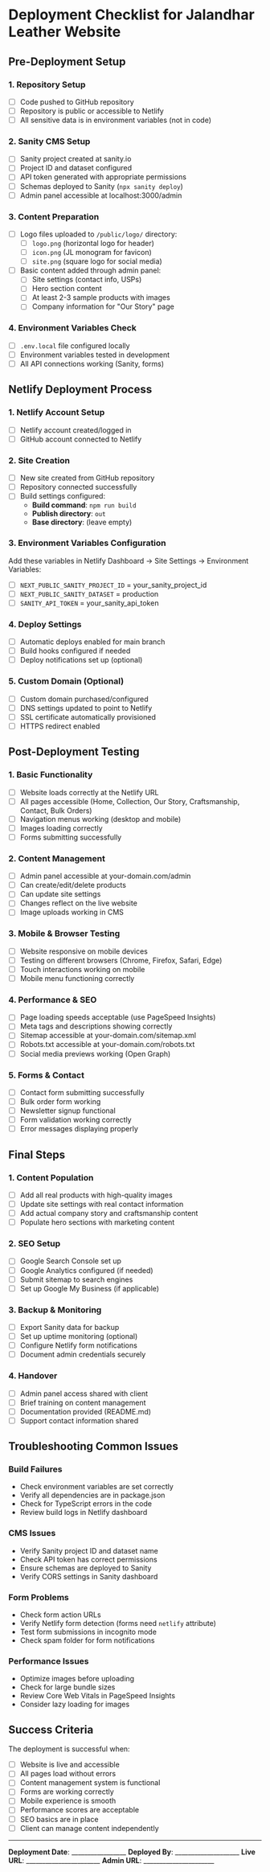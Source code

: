 # Deployment Checklist for Jalandhar Leather Website

## Pre-Deployment Setup

### 1. Repository Setup
- [ ] Code pushed to GitHub repository
- [ ] Repository is public or accessible to Netlify
- [ ] All sensitive data is in environment variables (not in code)

### 2. Sanity CMS Setup
- [ ] Sanity project created at sanity.io
- [ ] Project ID and dataset configured
- [ ] API token generated with appropriate permissions
- [ ] Schemas deployed to Sanity (`npx sanity deploy`)
- [ ] Admin panel accessible at localhost:3000/admin

### 3. Content Preparation
- [ ] Logo files uploaded to `/public/logo/` directory:
  - [ ] `logo.png` (horizontal logo for header)
  - [ ] `icon.png` (JL monogram for favicon)
  - [ ] `site.png` (square logo for social media)
- [ ] Basic content added through admin panel:
  - [ ] Site settings (contact info, USPs)
  - [ ] Hero section content
  - [ ] At least 2-3 sample products with images
  - [ ] Company information for "Our Story" page

### 4. Environment Variables Check
- [ ] `.env.local` file configured locally
- [ ] Environment variables tested in development
- [ ] All API connections working (Sanity, forms)

## Netlify Deployment Process

### 1. Netlify Account Setup
- [ ] Netlify account created/logged in
- [ ] GitHub account connected to Netlify

### 2. Site Creation
- [ ] New site created from GitHub repository
- [ ] Repository connected successfully
- [ ] Build settings configured:
  - **Build command**: `npm run build`
  - **Publish directory**: `out`
  - **Base directory**: (leave empty)

### 3. Environment Variables Configuration
Add these variables in Netlify Dashboard → Site Settings → Environment Variables:
- [ ] `NEXT_PUBLIC_SANITY_PROJECT_ID` = your_sanity_project_id
- [ ] `NEXT_PUBLIC_SANITY_DATASET` = production
- [ ] `SANITY_API_TOKEN` = your_sanity_api_token

### 4. Deploy Settings
- [ ] Automatic deploys enabled for main branch
- [ ] Build hooks configured if needed
- [ ] Deploy notifications set up (optional)

### 5. Custom Domain (Optional)
- [ ] Custom domain purchased/configured
- [ ] DNS settings updated to point to Netlify
- [ ] SSL certificate automatically provisioned
- [ ] HTTPS redirect enabled

## Post-Deployment Testing

### 1. Basic Functionality
- [ ] Website loads correctly at the Netlify URL
- [ ] All pages accessible (Home, Collection, Our Story, Craftsmanship, Contact, Bulk Orders)
- [ ] Navigation menus working (desktop and mobile)
- [ ] Images loading correctly
- [ ] Forms submitting successfully

### 2. Content Management
- [ ] Admin panel accessible at your-domain.com/admin
- [ ] Can create/edit/delete products
- [ ] Can update site settings
- [ ] Changes reflect on the live website
- [ ] Image uploads working in CMS

### 3. Mobile & Browser Testing
- [ ] Website responsive on mobile devices
- [ ] Testing on different browsers (Chrome, Firefox, Safari, Edge)
- [ ] Touch interactions working on mobile
- [ ] Mobile menu functioning correctly

### 4. Performance & SEO
- [ ] Page loading speeds acceptable (use PageSpeed Insights)
- [ ] Meta tags and descriptions showing correctly
- [ ] Sitemap accessible at your-domain.com/sitemap.xml
- [ ] Robots.txt accessible at your-domain.com/robots.txt
- [ ] Social media previews working (Open Graph)

### 5. Forms & Contact
- [ ] Contact form submitting successfully
- [ ] Bulk order form working
- [ ] Newsletter signup functional
- [ ] Form validation working correctly
- [ ] Error messages displaying properly

## Final Steps

### 1. Content Population
- [ ] Add all real products with high-quality images
- [ ] Update site settings with real contact information
- [ ] Add actual company story and craftsmanship content
- [ ] Populate hero sections with marketing content

### 2. SEO Setup
- [ ] Google Search Console set up
- [ ] Google Analytics configured (if needed)
- [ ] Submit sitemap to search engines
- [ ] Set up Google My Business (if applicable)

### 3. Backup & Monitoring
- [ ] Export Sanity data for backup
- [ ] Set up uptime monitoring (optional)
- [ ] Configure Netlify form notifications
- [ ] Document admin credentials securely

### 4. Handover
- [ ] Admin panel access shared with client
- [ ] Brief training on content management
- [ ] Documentation provided (README.md)
- [ ] Support contact information shared

## Troubleshooting Common Issues

### Build Failures
- Check environment variables are set correctly
- Verify all dependencies are in package.json
- Check for TypeScript errors in the code
- Review build logs in Netlify dashboard

### CMS Issues
- Verify Sanity project ID and dataset name
- Check API token has correct permissions
- Ensure schemas are deployed to Sanity
- Verify CORS settings in Sanity dashboard

### Form Problems
- Check form action URLs
- Verify Netlify form detection (forms need `netlify` attribute)
- Test form submissions in incognito mode
- Check spam folder for form notifications

### Performance Issues
- Optimize images before uploading
- Check for large bundle sizes
- Review Core Web Vitals in PageSpeed Insights
- Consider lazy loading for images

## Success Criteria

The deployment is successful when:
- [ ] Website is live and accessible
- [ ] All pages load without errors
- [ ] Content management system is functional
- [ ] Forms are working correctly
- [ ] Mobile experience is smooth
- [ ] Performance scores are acceptable
- [ ] SEO basics are in place
- [ ] Client can manage content independently

---

**Deployment Date**: _________________
**Deployed By**: ____________________
**Live URL**: _______________________
**Admin URL**: ______________________
